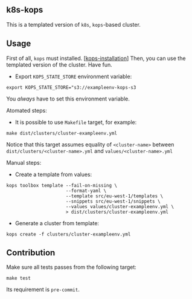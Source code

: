 ## k8s-kops

This is a templated version of `k8s`, `kops`-based cluster.


## Usage

First of all, `kops` must installed. [[kops-installation]]
Then, you can use the templated version of the cluster.
Have fun.


* Export `KOPS_STATE_STORE` environment variable:
```
export KOPS_STATE_STORE="s3://exampleenv-kops-s3
```
You *always* have to set this environment variable.


Atomated steps:

  - It is possible to use `Makefile` target, for example:

  ```
  make dist/clusters/cluster-exampleenv.yml
  ```
  Notice that this target assumes equality of `<cluster-name>`
  between `dist/clusters/<cluster-name>.yml` and `values/<cluster-name>.yml`




Manual steps:

* Create a template from values:
```
kops toolbox template --fail-on-missing \
                      --format-yaml \
                      --template src/eu-west-1/templates \
                      --snippets src/eu-west-1/snippets \
                      --values values/cluster-exampleenv.yml \
                      > dist/clusters/cluster-exampleenv.yml
```

* Generate a cluster from template:
```
kops create -f clusters/cluster-exampleenv.yml
```


## Contribution

Make sure all tests passes from the following target:

```
make test
```

Its requirement is `pre-commit`.




[kops-installation]: https://github.com/kubernetes/kops#installing
